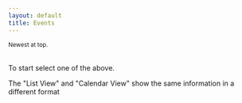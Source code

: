 ```yaml
---
layout: default
title: Events
---
```

<head>
<script src="https://rawgit.com/moment/moment/2.2.1/min/moment.min.js"></script>


</head>

<!-- <div>
     <button class="btn btn-primary" type="button" id="btn1" onclick='getEventsAll()'>List view</button>

  <a href="{% link _docs/services/team-new.md %}" role="button" class="btn btn-primary btn-large">Calendar View</a>

  <a href="{% link _docs/services/event-new.md %}" role="button" class="btn btn-primary btn-large">New Event</a>
   
   <a href="{% link _docs/services/team-new.md %}" role="button" class="btn btn-secondary btn-large">New Team</a>
     <a href="{% link _docs/services/member-new.md %}" role="button" class="btn btn-secondary btn-large">New User</a>
       <a href="{% link _docs/services/places.md %}" role="button" class="btn btn-success btn-large">List Place</a>
      <a href="{% link _docs/services/place-new.md %}" role="button" class="btn btn-success btn-large">New Place</a>
</div> -->


<div class="container">
<small>Newest at top.</small>
    <div id="results"><div>
    <!-- <h1> NEW LIST</h1>-->
    <!-- {% for event in message %}
        {{ event }}
    {% endfor %} -->
</div>
<br>
<p>To start select one of the above.<p>
<p>The "List View" and "Calendar View" show the same information in a different format</p>
<!-- 
<div>
    <button onclick='updateEvents()' id="btn3">Update Events on GitHub</button>
</div> -->

<!-- <div>
    <a href="https://airtable.com/shrEHeEsIbilPyjwI">Click to confirm your attendence.</a>
</div> -->

<!-- <section id="control-center">
    <button id="get-btn">GET Data</button>
    <button id="post-btn">POST Data</button>
</section> -->

 <!-- <script> var exports = {}; </script>
 <script src="{{ site.url }}{{ site.baseurl }}/functions/my-func-get-api.js"></script> -->

<script>
    //Main decision hub sync / await in order.
    async function main(){
       //////const events = await eventsList(); //From axios.js. Will return "resoved" section of Promise.
        
        axios.post('https://myeventus.netlify.app/.netlify/functions/my-func-get-api')
            .then(res => {
                let data = res.data;
                console.log("RESPONSE FROM LAMBDA: ", data);
                displayEvents(data);
            })
            .catch(err => {
                console.log("err", err);
            });
        


       //////console.log("Promise has finished eventsListAll", events); //Once above line is completed this is then run.
       //////displayEvents(events);
       //const getAliass = await getAliasList(); //Above
       //console.log("Promise has finished aliasListAll")
    }


    function displayEvents(tempEvents){
        let html = '';
    
        tempEvents.forEach(item => {
            if(item.fields.Confirmed_Text_LU == undefined){
                item.fields.Confirmed_Text_LU = "";
            } 

            const start_date = new Date(item.fields.Date_Start);
            const start_date_moment = new moment(item.fields.Date_Start).fromNow();

            // const events = tempEvents.sort((a,b) =*V* new moment(a.item.fields.Date_Start).format('YYYYMMDD') - new moment(b.item.fields.Date_Start).format('YYYYMMDD'));
            html +=
                `<br>
                <div class="card shadow mb-4">
                    <div class="card-header py-3">
                        <h6 class="m-0 font-weight-bold text-primary">${item.fields.Title}</h6>
                    </div>
                    <div class="card-body">
                        <div class="table-responsive">
                            <table class="table table-bordered" id="22" width="100%" cellspacing="0">
                            <thead><th>Title</th><th>Details</th></thead>
                            <tbody>
                                <tr><td>Status<td>${item.fields.Status}</td></tr>
                                <tr><td>Date / Time<td>${start_date}</td></tr>
                                <tr><td>Starting<td>${start_date_moment}</td></tr>
                                <tr><td>Place</td><td>${item.fields.Title_From_Places_LU}</td></tr>
                                <tr><td>Meet At</td><td>${item.fields.Meeting_From_Places_LU}</td></tr>
                                <tr><td>Place (Info)</td><td>${item.fields.Notes_From_Places_LU}</td></tr>
                                <tr><td>Team Invited</td><td>${item.fields.Team_Invited_Title_Text_LU}</td></tr>
                                <tr><td>Team members Invited</td><td>${item.fields.Team_Members_Invited_Text_FO}</td></tr>
                                <tr><td>Confirmed Attending</td><td>Not working yet.</td></tr>
                            </tbody>
                            </table>
                         <button class="btn btn-danger" type="button" id="delete" onclick="deleteItem('${item.id}')">Delete</button>
                     </div>
                 </div>
             </div>
                `
        });
        //Backup <tr><td>Confrimed Attending</td><td>${item.fields.Author_Text_LU}</td></tr>
        document.getElementById('results').innerHTML = html; 
    }


    $('form').on('submit', function (item) {
         item.preventDefault();
       
    });

    async function deleteItem(item){
        const response = await removeItem(item, "Event");
    };

    function getAliasList(){
        const restHeader = {
            'Authorization':'Bearer keysXtWsXZz4g68dA',
            'Content-Type':'application/json'
        }
        $.ajax({
            url: 'https://api.airtable.com/v0/appNBMp3C4tRCcJFy/Who',
            headers: restHeader
            })
            .then(function(fromAPI){ 
                let data = fromAPI.records;
                console.log("Confirm Alias List: ", data);
                data.map(function(data2){
                    let id = data2.id;
                    let title = data2.fields.Alias;
                    ddConfirm.append($('<option></option>').attr('value', id).text(title));
                
                })
        });
    }
    
    $(document).ready(function() {
     
        //For Place drop down / select.
        let ddConfirm = $('#confirm');
        ddConfirm.empty();
        ddConfirm.append('<option selected="true" disabled>Select your alias to confirm..</option>');
        ddConfirm.prop('selectedIndex', 0);

        let html = '';

        //Trigger the main decision tree hub.
        main();
       

    });
</script>